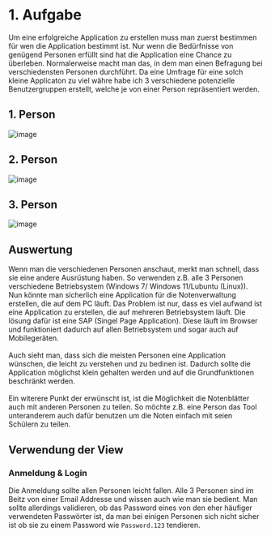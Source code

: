 # 1. Aufgabe
Um eine erfolgreiche Application zu erstellen muss man zuerst bestimmen für wen die Application bestimmt ist. Nur wenn die Bedürfnisse von genügend Personen erfüllt sind hat die Application eine Chance zu überleben. Normalerweise macht man das, in dem man einen Befragung bei verschiedensten Personen durchführt. Da eine Umfrage für eine solch kleine Applicaton zu viel währe habe ich 3 verschiedene potenzielle Benutzergruppen erstellt, welche je von einer Person repräsentiert werden.

## 1. Person
![image](https://user-images.githubusercontent.com/99135388/202279934-9ba9e2b3-1b1c-4de0-ae30-225a91aeb1df.png)

## 2. Person
![image](https://user-images.githubusercontent.com/99135388/202280028-4a94876f-169f-4e17-b0fe-b7834582aa8a.png)

## 3. Person
![image](https://user-images.githubusercontent.com/99135388/202280068-fdc9673c-ac68-427b-8087-9eade3f7e37e.png)

## Auswertung
Wenn man die verschiedenen Personen anschaut, merkt man schnell, dass sie eine andere Ausrüstung haben. So verwenden z.B. alle 3 Personen verschiedene Betriebsystem (Windows 7/ Windows 11/Lubuntu (Linux)). Nun könnte man sicherlich eine Application für die Notenverwaltung erstellen, die auf dem PC läuft. Das Problem ist nur, dass es viel aufwand ist eine Application zu erstellen, die auf mehreren Betriebsystem läuft. Die lösung dafür ist eine SAP (Singel Page Application). Diese läuft im Browser und funktioniert dadurch auf allen Betriebsystem und sogar auch auf Mobilegeräten.  <br/> <br/>
Auch sieht man, dass sich die meisten Personen eine Application wünschen, die leicht zu verstehen und zu bedinen ist. Dadurch sollte die Application möglichst klein gehalten werden und auf die Grundfunktionen beschränkt werden. <br/><br/>
Ein witerere Punkt der erwünscht ist, ist die Möglichkeit die Notenblätter auch mit anderen Personen zu teilen. So möchte z.B. eine Person das Tool unteranderem auch dafür benutzen um die Noten einfach mit seien Schülern zu teilen.

## Verwendung der View
### Anmeldung & Login
Die Anmeldung sollte allen Personen leicht fallen. Alle 3 Personen sind im Beitz von einer Email Addresse und wissen auch wie man sie bedient. Man sollte allerdings validieren, ob das Password eines von den eher häufiger verwendeten Passwörter ist, da man bei einigen Personen sich nicht sicher ist ob sie zu einem Password wie `Password.123` tendieren. 

